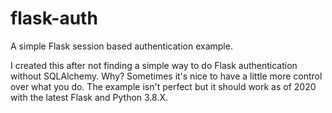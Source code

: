 # flask-auth
A simple Flask session based authentication example.

I created this after not finding a simple way to do Flask authentication without SQLAlchemy.  Why?  Sometimes it's nice to have a little more control over what you do.  The example isn't perfect but it should work as of 2020 with the latest Flask and Python 3.8.X.
